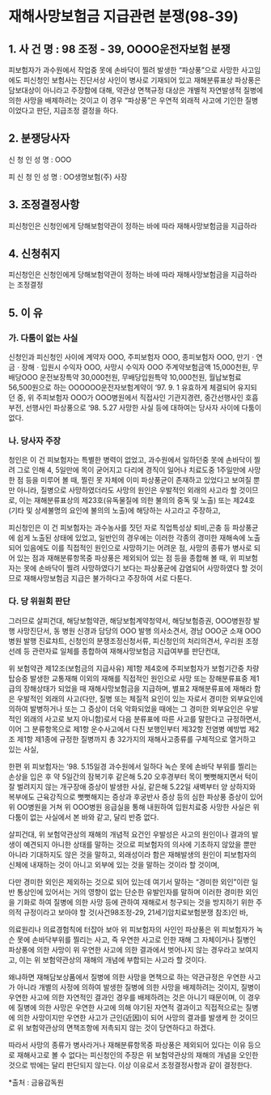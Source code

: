 # 재해사망보험금 지급관련 분쟁(98-39)

## 1. 사 건 명 : 98 조정 - 39, OOOO운전자보험 분쟁

피보험자가 과수원에서 작업중 못에 손바닥이 찔려 발생한 “파상풍”으로 사망한 사고임에도 피신청인 보험사는 진단서상 사인이 병사로 기재되어 있고 재해분류표상 파상풍은 담보대상이 아니라고 주장함에 대해, 약관상 면책규정 대상은 개별적 자연발생적 질병에 의한 사망을 배제하려는 것이고 이 경우 “파상풍”은 우연적 외래적 사고에 기인한 질병이었다고 판단, 지급조정 결정을 하다.



## 2. 분쟁당사자                                               
신  청  인 성  명 : OOO

피  신  청  인 성  명 : OO생명보험(주) 사장


## 3. 조정결정사항
피신청인은 신청인에게 당해보험약관이 정하는 바에 따라 재해사망보험금을 지급하라


## 4. 신청취지
피신청인은 신청인에게 당해보험약관이 정하는 바에 따라 재해사망보험금을 지급하라는 조정결정


## 5. 이    유

### 가. 다툼이 없는 사실
신청인과 피신청인 사이에 계약자 OOO, 주피보험자 OOO, 종피보험자 OOO, 만기ㆍ연금ㆍ장해ㆍ입원시 수익자 OOO, 사망시 수익자 OOO 주계약보험금액 15,000천원, 무배당OOO 운전보장특약 30,000천원, 무배당입원특약 10,000천원, 월납보험료 56,500원으로 하는 OOOOOO운전자보험계약이 ‘97. 9. 1 유효하게 체결되어 유지되던 중, 위 주피보험자 OOO가 OOO병원에서 직접사인 기관지경련, 중간선행사인 호흡부전, 선행사인 파상풍으로 ‘98. 5.27 사망한 사실 등에 대하여는 당사자 사이에 다툼이 없다.


### 나. 당사자 주장

청인은 이 건 피보험자는 특별한 병력이 없었고, 과수원에서 일하던중 못에 손바닥이 찔려 그로 인해 4, 5일만에 목이 굳어지고 다리에 경직이 일어나 치료도중 1주일만에 사망한 점 등을 미루어 볼 때, 찔린 못 자체에 이미 파상풍균이 존재하고 있었다고 보여질 뿐만 아니라, 질병으로 사망하였더라도 사망의 원인은 우발적인 외래의 사고라 할 것이므로, 이는 재해분류표상의 제23호(유독물질에 의한 불의의 중독 및 노출) 또는 제24호(기타 및 상세불명의 요인에 불의의 노출)에 해당하는 사고라고 주장하고,

피신청인은 이 건 피보험자는 과수농사를 짓던 자로 직업특성상 퇴비,곤충 등 파상풍균에 쉽게 노출된 상태에 있었고, 일반인의 경우에는 이러한 각종의 경미한 재해속에 노출되어 있음에도 이를 직접적인 원인으로 사망하기는 어려운 점, 사망의 종류가 병사로 되어 있는 점과 재해분류항목중 파상풍은 제외되어 있는 점 등을 종합해 볼 때, 위 피보험자는 못에 손바닥이 찔려  사망하였다기 보다는 파상풍균에 감염되어 사망하였다 할 것이므로 재해사망보험금 지급은 불가하다고 주장하여 서로 다툰다.


### 다. 당 위원회 판단
그러므로 살피건대, 해당보험약관, 해당보험계약청약서, 해당보험증권, OOO병원장 발행 사망진단서, 동 병원 신경과 담당의 OOO 발행 의사소견서, 경남 OOO군 소재 OOO병원 발행 진료챠트, 신청인의 분쟁조정신청서류, 피신청인의 처리의견서, 우리원 조정선례 등 관련자료 일체를 종합하여 재해사망보험금 지급여부를 판단컨대,

위 보험약관 제12조(보험금의 지급사유) 제1항 제4호에 주피보험자가 보험기간중 차량탑승중 발생한 교통재해 이외의 재해를 직접적인 원인으로 사망 또는 장해분류표중 제1급의 장해상태가 되었을 때 재해사망보험금을 지급하며, 별표2 재해분류표에 재해라 함은 우발적인 외래의 사고(다만, 질병 또는 체질적 요인이 있는 자로서 경미한 외부요인에 의하여 발병하거나 또는 그 증상이 더욱 악화되었을 때에는 그 경미한 외부요인은 우발적인 외래의 사고로 보지 아니함)로서 다음 분류표에 따른 사고를 말한다고 규정하면서, 이어 그 분류항목으로 제1항 운수사고에서 다친 보행인부터 제32항 전염병 예방법 제2조 제1항 제1종에 규정한 질병까지  총 32가지의 재해사고종류를 구체적으로 열거하고 있는 사실,

한편 위 피보험자는 ’98. 5.15일경 과수원에서 일하다 녹슨 못에 손바닥 부위를 찔리는 손상을 입은 후 약 5일간의 잠복기후 같은해 5.20 오후경부터 목이 뻣뻣해지면서 턱이 잘 벌려지지 않는 개구장애 증상이 발생한 사실, 같은해 5.22일 새벽부터 양 상하지와 복부에도 근육강직으로 뻣뻣해지는 증상과 후궁반사 증상 등의 심한 파상풍 증상이 있어 위 OO병원을 거쳐 위 OOO병원 응급실을 통해 내원하여 입원치료중 사망한 사실은 위 다툼이 없는 사실에서 본 바와 같고, 달리 반증 없다.

살피건대, 위 보험약관상의 재해의 개념적 요건인 우발성은 사고의 원인이나 결과의 발생이 예견되지 아니한 상태를 말하는 것으로 피보험자의 의사에 기초하지 않았을 뿐만 아니라 기대하지도 않은 것을 말하고, 외래성이라 함은 재해발생의 원인이 피보험자의 신체에 내재하는 것이 아니고 외부에 있는 것을 말하는 것이라 할 것이며,

다만 경미한 외인은 제외하는 것으로 되어 있는데 여기서 말하는 “경미한 외인”이란 일반 통상인에 있어서는 거의 영향이 없는 단순한 유발인자를 말하며 이러한 경미한 외인을 기화로 하여 질병에 의한 사망 등에 관하여 재해로서 청구되는 것을 방지하기 위한 주의적 규정이라고 보아야 할 것(사건98조정-29, 21세기암치료보험분쟁 참조)인 바,

의료원리나 의료경험칙에 터잡아 보아  위 피보험자의 사인인 파상풍은 위 피보험자가 녹슨 못에 손바닥부위를 찔리는 사고, 즉 우연한 사고로 인한 재해 그 자체이거나 질병인 파상풍에 의한 사망이 위 우연한 사고에 의한 결과에서 벗어나지 않는 경우라고 보여지고, 이는 위 보험약관상의 재해의 개념에 부합되는 사고라 할 것이다.

왜냐하면 재해담보상품에서 질병에 의한 사망을 면책으로 하는 약관규정은 우연한 사고가 아니라 개별의 사정에 의하여 발생한 질병에 의한 사망을 배제하려는 것이지, 질병이 우연한 사고에 의한 자연적인 결과인 경우를 배제하려는 것은 아니기 때문이며, 이 경우에 질병에 의한 사망은 우연한 사고에 의해 야기된 자연적 결과이고 직접적으로는 질병에 의한 사망이지만 우연한 사고가 근인(近因)이 되어 사망의 결과를 발생케 한 것이므로 위 보험약관상의 면책조항에 저촉되지 않는 것이 당연하다고 하겠다.

따라서 사망의 종류가 병사라거나 재해분류항목중 파상풍은 제외되어 있다는 이유 등으로 재해사고로 볼 수 없다는 피신청인의 주장은 위 보험약관상의 재해의 개념을 오인한 것으로 밖에는 달리 판단되지 않는다. 이상 이유로서 조정결정사항과 같이 결정한다.

*출처 : 금융감독원